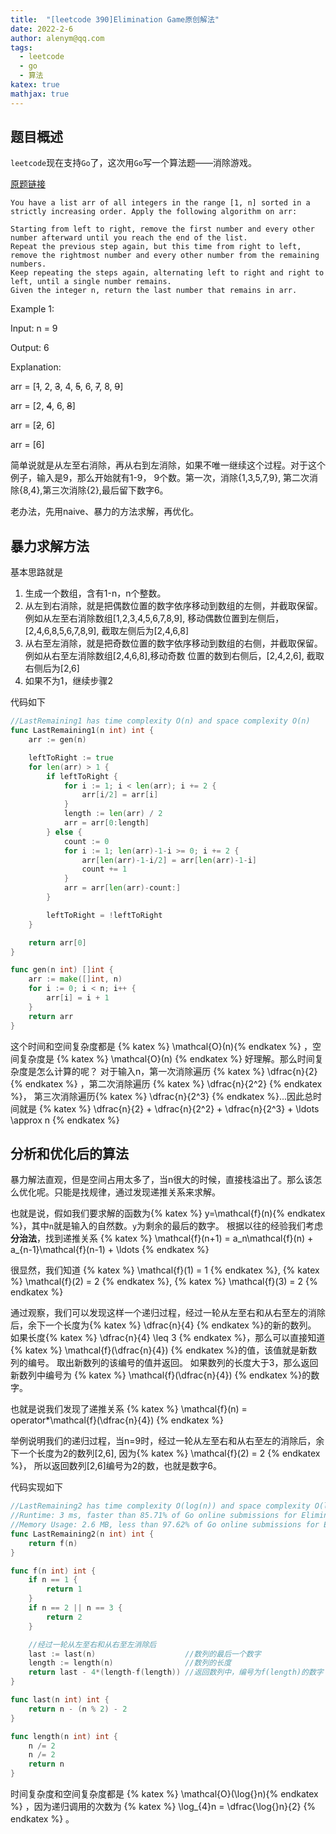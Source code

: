 ```yaml
---
title:  "[leetcode 390]Elimination Game原创解法"
date: 2022-2-6
author: alenym@qq.com
tags: 
  - leetcode
  - go
  - 算法
katex: true 
mathjax: true
---
```


## 题目概述 ##

`leetcode`现在支持`Go`了，这次用`Go`写一个算法题——消除游戏。

[原题链接](https://leetcode.com/problems/elimination-game/)

    You have a list arr of all integers in the range [1, n] sorted in a strictly increasing order. Apply the following algorithm on arr:
    
    Starting from left to right, remove the first number and every other number afterward until you reach the end of the list.
    Repeat the previous step again, but this time from right to left, remove the rightmost number and every other number from the remaining numbers.
    Keep repeating the steps again, alternating left to right and right to left, until a single number remains.
    Given the integer n, return the last number that remains in arr.

Example 1:

Input: n = 9

Output: 6

Explanation:

arr = [~~1~~, 2, ~~3~~, 4, ~~5~~, 6, ~~7~~, 8, ~~9~~]

arr = [2, ~~4~~, 6, ~~8~~]

arr = [~~2~~, 6]

arr = [6]

简单说就是从左至右消除，再从右到左消除，如果不唯一继续这个过程。对于这个例子，输入是9，那么开始就有1-9，
9个数。第一次，消除{1,3,5,7,9}, 第二次消除{8,4},第三次消除{2},最后留下数字6。

老办法，先用naive、暴力的方法求解，再优化。

<!-- more -->

## 暴力求解方法 ##

基本思路就是
1. 生成一个数组，含有1-n，n个整数。
2. 从左到右消除，就是把偶数位置的数字依序移动到数组的左侧，并截取保留。例如从左至右消除数组[1,2,3,4,5,6,7,8,9],
移动偶数位置到左侧后，[2,4,6,8,5,6,7,8,9], 截取左侧后为[2,4,6,8]
3. 从右至左消除，就是把奇数位置的数字依序移动到数组的右侧，并截取保留。例如从右至左消除数组[2,4,6,8],移动奇数
位置的数到右侧后，[2,4,2,6], 截取右侧后为[2,6]
4. 如果不为1，继续步骤2

代码如下
```go 
//LastRemaining1 has time complexity O(n) and space complexity O(n)
func LastRemaining1(n int) int {
	arr := gen(n)

	leftToRight := true
	for len(arr) > 1 {
		if leftToRight {
			for i := 1; i < len(arr); i += 2 {
				arr[i/2] = arr[i]
			}
			length := len(arr) / 2
			arr = arr[0:length]
		} else {
			count := 0
			for i := 1; len(arr)-1-i >= 0; i += 2 {
				arr[len(arr)-1-i/2] = arr[len(arr)-1-i]
				count += 1
			}
			arr = arr[len(arr)-count:]
		}

		leftToRight = !leftToRight
	}

	return arr[0]
}

func gen(n int) []int {
	arr := make([]int, n)
	for i := 0; i < n; i++ {
		arr[i] = i + 1
	}
	return arr
}
```

这个时间和空间复杂度都是 {% katex %} \mathcal{O}(n){% endkatex %} ，空间复杂度是 {% katex %} \mathcal{O}(n) {% endkatex %}
好理解。那么时间复杂度是怎么计算的呢？ 对于输入n，第一次消除遍历 {% katex %} \dfrac{n}{2} {% endkatex %} ，第二次消除遍历 {% katex %} \dfrac{n}{2^2} {% endkatex %}，
第三次消除遍历{% katex %} \dfrac{n}{2^3} {% endkatex %}...因此总时间就是
{% katex %} \dfrac{n}{2} + \dfrac{n}{2^2} + \dfrac{n}{2^3} + \ldots \approx n {% endkatex %}

## 分析和优化后的算法 ##

暴力解法直观，但是空间占用太多了，当n很大的时候，直接栈溢出了。那么该怎么优化呢。只能是找规律，通过发现递推关系来求解。

也就是说，假如我们要求解的函数为{% katex %} y=\mathcal{f}(n){% endkatex %}，其中`n`就是输入的自然数。`y`为剩余的最后的数字。
根据以往的经验我们考虑**分治法**，找到递推关系 {% katex %} \mathcal{f}(n+1) = a_n\mathcal{f}(n) + a_{n-1}\mathcal{f}(n-1) + \ldots {% endkatex %}

很显然，我们知道 {% katex %} \mathcal{f}(1) = 1  {% endkatex %}, {% katex %} \mathcal{f}(2) = 2  {% endkatex %}, {% katex %} \mathcal{f}(3) = 2  {% endkatex %}

通过观察，我们可以发现这样一个递归过程，经过一轮从左至右和从右至左的消除后，余下一个长度为{% katex %} \dfrac{n}{4} {% endkatex %}的新的数列。
如果长度{% katex %} \dfrac{n}{4} \leq 3 {% endkatex %}，那么可以直接知道{% katex %} \mathcal{f}(\dfrac{n}{4}) {% endkatex %}的值，该值就是新数列的编号。
取出新数列的该编号的值并返回。
如果数列的长度大于3，那么返回新数列中编号为 {% katex %} \mathcal{f}(\dfrac{n}{4}) {% endkatex %}的数字。

也就是说我们发现了递推关系 {% katex %} \mathcal{f}(n) = operator*\mathcal{f}(\dfrac{n}{4})  {% endkatex %}

举例说明我们的递归过程，当n=9时，经过一轮从左至右和从右至左的消除后，余下一个长度为2的数列[2,6], 因为{% katex %} \mathcal{f}(2) = 2 {% endkatex %}，
所以返回数列[2,6]编号为2的数，也就是数字6。

代码实现如下
```go 
//LastRemaining2 has time complexity O(log(n)) and space complexity O(log(n))
//Runtime: 3 ms, faster than 85.71% of Go online submissions for Elimination Game.
//Memory Usage: 2.6 MB, less than 97.62% of Go online submissions for Elimination Game.
func LastRemaining2(n int) int {
	return f(n)
}

func f(n int) int {
	if n == 1 {
		return 1
	}
	if n == 2 || n == 3 {
		return 2
	}

	//经过一轮从左至右和从右至左消除后
	last := last(n)                    //数列的最后一个数字
	length := length(n)                //数列的长度
	return last - 4*(length-f(length)) //返回数列中，编号为f(length)的数字
}

func last(n int) int {
	return n - (n % 2) - 2
}

func length(n int) int {
	n /= 2
	n /= 2
	return n
}
```
时间复杂度和空间复杂度都是 {% katex %} \mathcal{O}(\log{}n){% endkatex %} ，因为递归调用的次数为 {% katex %} \log_{4}n = \dfrac{\log{}n}{2} {% endkatex %} 。

